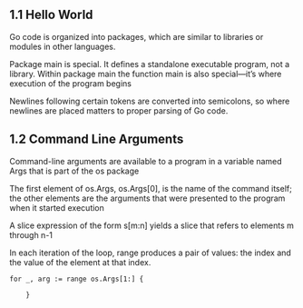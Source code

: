 ## 1.1 Hello World
Go code is organized into packages, which are similar to libraries or modules in other languages.

Package main is special. It defines a standalone executable program, not a library. Within package main the function main is also special—it’s where execution of the program begins

Newlines following certain tokens are converted into semicolons, so where newlines are placed matters to proper parsing of Go code. 

## 1.2 Command Line Arguments
Command-line arguments are available to a program in a variable named Args that is part of the os package

The first element of os.Args, os.Args[0], is the name of the command itself; the other elements are the arguments that were presented to the program when it started execution

A slice expression of the form s[m:n] yields a slice that refers to elements m through n-1

In each iteration of the loop, range produces a pair of values: the index and the value of the element at that index. 
```
for _, arg := range os.Args[1:] {

    }
```
